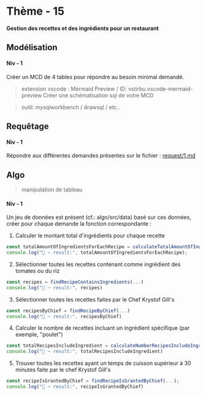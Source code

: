 

# Thème - 15

**Gestion des recettes et des ingrédients pour un restaurant**



## Modélisation

#### Niv - 1

Créer un MCD de 4 tables pour répondre au besoin minimal demandé.

> extension vscode : Mermaid Preview / ID: vstirbu.vscode-mermaid-preview
Créer une schématisation sql de votre MCD

> outil:  mysqlworkbench / drawsql / etc..

## Requêtage

#### Niv - 1

Répondre aux différentes demandes présentes sur le fichier : [request/1.md](request/1.md)


## Algo

> manipulation de tableau

#### Niv - 1

Un jeu de données est présent (cf.: algo/src/data)
basé sur ces données, créer pour chaque demande la fonction correspondante :

1. Calculer le montant total d'ingrédients pour chaque recette
```ts
const totalAmountOfIngredientsForEachRecipe = calculateTotalAmountOfIngredientsForEachRecipe(...);
console.log("🚀 ~ result:", totalAmountOfIngredientsForEachRecipe);
```

2. Sélectionner toutes les recettes contenant comme ingrédient des tomates ou du riz
```ts
const recipes = findRecipeContainsIngredients(...)
console.log("🚀 ~ result:", recipes)
```

3. Sélectionner toutes les recettes faites par le Chef Krystof Gill's
```ts
const recipesByChief = findRecipeByChief(...)
console.log("🚀 ~ result:", recipesByChief)
```

4. Calculer le nombre de recettes incluant un ingrédient spécifique (par exemple, "poulet")
```ts
const totalRecipesIncludeIngredient = calculateNumberRecipesIncludeIngredient(...);
console.log("🚀 ~ result:", totalRecipesIncludeIngredient)
```

5. Trouver toutes les recettes ayant un temps de cuisson supérieur à 30 minutes faite par le chef Krystof Gill's
```ts
const recipeIsGrantedByChief = findRecipeIsGrantedByChief(...);
console.log("🚀 ~ result:", recipeIsGrantedByChief)
```



